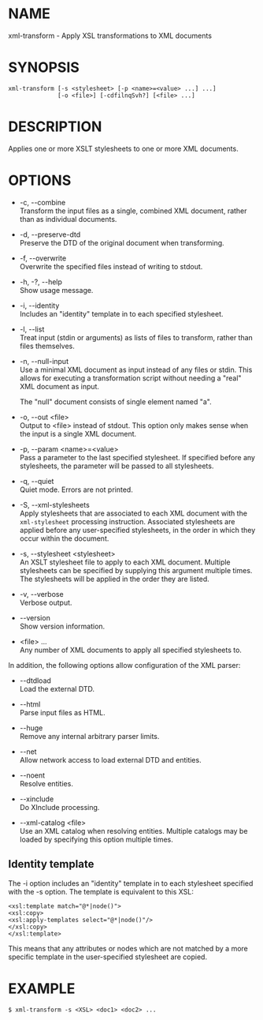 # NAME

xml-transform - Apply XSL transformations to XML documents

# SYNOPSIS

    xml-transform [-s <stylesheet> [-p <name>=<value> ...] ...]
                  [-o <file>] [-cdfilnqSvh?] [<file> ...]

# DESCRIPTION

Applies one or more XSLT stylesheets to one or more XML documents.

# OPTIONS

  - \-c, --combine  
    Transform the input files as a single, combined XML document, rather
    than as individual documents.

  - \-d, --preserve-dtd  
    Preserve the DTD of the original document when transforming.

  - \-f, --overwrite  
    Overwrite the specified files instead of writing to stdout.

  - \-h, -?, --help  
    Show usage message.

  - \-i, --identity  
    Includes an "identity" template in to each specified stylesheet.

  - \-l, --list  
    Treat input (stdin or arguments) as lists of files to transform,
    rather than files themselves.

  - \-n, --null-input  
    Use a minimal XML document as input instead of any files or stdin.
    This allows for executing a transformation script without needing a
    "real" XML document as input.
    
    The "null" document consists of single element named "a".

  - \-o, --out \<file\>  
    Output to \<file\> instead of stdout. This option only makes sense
    when the input is a single XML document.

  - \-p, --param \<name\>=\<value\>  
    Pass a parameter to the last specified stylesheet. If specified
    before any stylesheets, the parameter will be passed to all
    stylesheets.

  - \-q, --quiet  
    Quiet mode. Errors are not printed.

  - \-S, --xml-stylesheets  
    Apply stylesheets that are associated to each XML document with the
    `xml-stylesheet` processing instruction. Associated stylesheets are
    applied before any user-specified stylesheets, in the order in which
    they occur within the document.

  - \-s, --stylesheet \<stylesheet\>  
    An XSLT stylesheet file to apply to each XML document. Multiple
    stylesheets can be specified by supplying this argument multiple
    times. The stylesheets will be applied in the order they are listed.

  - \-v, --verbose  
    Verbose output.

  - \--version  
    Show version information.

  - \<file\> ...  
    Any number of XML documents to apply all specified stylesheets to.

In addition, the following options allow configuration of the XML
parser:

  - \--dtdload  
    Load the external DTD.

  - \--html  
    Parse input files as HTML.

  - \--huge  
    Remove any internal arbitrary parser limits.

  - \--net  
    Allow network access to load external DTD and entities.

  - \--noent  
    Resolve entities.

  - \--xinclude  
    Do XInclude processing.

  - \--xml-catalog \<file\>  
    Use an XML catalog when resolving entities. Multiple catalogs may be
    loaded by specifying this option multiple times.

## Identity template

The -i option includes an "identity" template in to each stylesheet
specified with the -s option. The template is equivalent to this XSL:

    <xsl:template match="@*|node()">
    <xsl:copy>
    <xsl:apply-templates select="@*|node()"/>
    </xsl:copy>
    </xsl:template>

This means that any attributes or nodes which are not matched by a more
specific template in the user-specified stylesheet are copied.

# EXAMPLE

    $ xml-transform -s <XSL> <doc1> <doc2> ...
